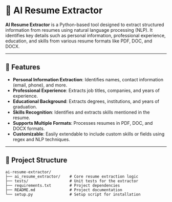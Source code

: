
# 📄 AI Resume Extractor

**AI Resume Extractor** is a Python-based tool designed to extract structured information from resumes using natural language processing (NLP). It identifies key details such as personal information, professional experience, education, and skills from various resume formats like PDF, DOC, and DOCX.

---

## 🚀 Features

* **Personal Information Extraction**: Identifies names, contact information (email, phone), and more.
* **Professional Experience**: Extracts job titles, companies, and years of experience.
* **Educational Background**: Extracts degrees, institutions, and years of graduation.
* **Skills Recognition**: Identifies and extracts skills mentioned in the resume.
* **Supports Multiple Formats**: Processes resumes in PDF, DOC, and DOCX formats.
* **Customizable**: Easily extendable to include custom skills or fields using regex and NLP techniques.

---

## 📁 Project Structure

```
ai-resume-extractor/
├── ai_resume_extractor/    # Core resume extraction logic
├── tests/                  # Unit tests for the extractor
├── requirements.txt        # Project dependencies
├── README.md               # Project documentation
└── setup.py                # Setup script for installation
```

